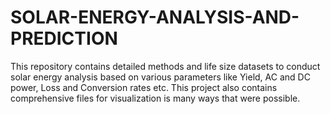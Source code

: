 # SOLAR-ENERGY-ANALYSIS-AND-PREDICTION
This repository contains detailed methods and life size datasets to conduct solar energy analysis based on various parameters like Yield, AC and DC power, Loss and Conversion rates etc. This project also contains comprehensive files for visualization is many ways that were possible.

